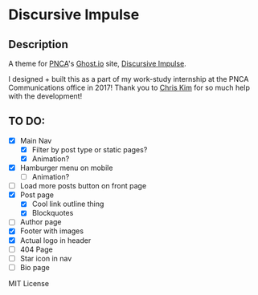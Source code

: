 # Discursive Impulse

## Description

A theme for [PNCA](http://pnca.edu/)'s [Ghost.io](http://ghost.io) site, [Discursive Impulse](http://www.discursiveimpulse.com/).

I designed + built this as a part of my work-study internship at the PNCA Communications office in 2017! Thank you to [Chris Kim](http://chrisskim.com/) for so much help with the development!


## TO DO:
 - [x] Main Nav
   - [x] Filter by post type or static pages?
   - [x] Animation?
 - [x] Hamburger menu on mobile
   - [ ] Animation?
 - [ ] Load more posts button on front page
 - [x] Post page
   - [x] Cool link outline thing
   - [x] Blockquotes
 - [ ] Author page
 - [x] Footer with images
 - [x] Actual logo in header
 - [ ] 404 Page
 - [ ] Star icon in nav
 - [ ] Bio page

MIT License
